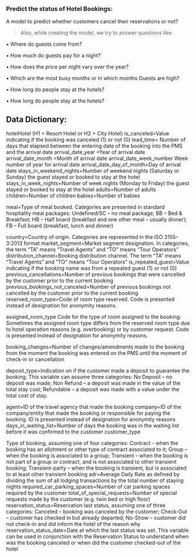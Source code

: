 ### Predict the status of Hotel Bookings:
A model to predict whether customers cancel their reservations or not? 
> Also, while creating the model, we try to answer questions like:

• Where do guests come from?

• How much do guests pay for a night?

• How does the price per night vary over the year?

• Which are the most busy months or in which months Guests are high?

• How long do people stay at the hotels?

• How long do people stay at the hotels?

## Data Dictionary:

hotelHotel (H1 = Resort Hotel or H2 = City Hotel)
is_canceled=Value indicating if the booking was canceled (1) or not (0)
lead_time= Number of days that elapsed between the entering date of the booking into the PMS and the arrival date
arrival_date_year =Year of arrival date
arrival_date_month =Month of arrival date
arrival_date_week_number Week number of year for arrival date
arrival_date_day_of_month=Day of arrival date
stays_in_weekend_nights=Number of weekend nights (Saturday or Sunday) the guest stayed or booked to stay at the hotel
stays_in_week_nights=Number of week nights (Monday to Friday) the guest stayed or booked to stay at the hotel
adults=Number of adults
children=Number of children
babies=Number of babies

meal=Type of meal booked. Categories are presented in standard hospitality meal packages: 
Undefined/SC – no meal package; BB – Bed & Breakfast; HB – Half board (breakfast and one other meal – usually dinner); FB – Full board (breakfast, lunch and dinner)

country=Country of origin. Categories are represented in the ISO 3155–3:2013 format
market_segment=Market segment designation. In categories, the term “TA” means “Travel Agents” and “TO” means “Tour Operators”
distribution_channel=Booking distribution channel. The term “TA” means “Travel Agents” and “TO” means “Tour Operators”
is_repeated_guest=Value indicating if the booking name was from a repeated guest (1) or not (0)
previous_cancellations=Number of previous bookings that were cancelled by the customer prior to the current booking
previous_bookings_not_canceled=Number of previous bookings not cancelled by the customer prior to the current booking
reserved_room_type=Code of room type reserved. Code is presented instead of designation for anonymity reasons.

assigned_room_type
Code for the type of room assigned to the booking. Sometimes the assigned room type differs from the reserved room type due to hotel operation reasons (e.g. overbooking) or by customer request. Code is presented instead of designation for anonymity reasons.

booking_changes=Number of changes/amendments made to the booking from the moment the booking was entered 
on the PMS until the moment of check-in or cancellation

deposit_type=Indication on if the customer made a deposit to guarantee the booking. 
This variable can assume three categories: No Deposit – no deposit was made;
 Non Refund – a deposit was made in the value of the total stay cost; Refundable – a deposit was made with a value
  under the total cost of stay.
  
agent=ID of the travel agency that made the booking
company=ID of the company/entity that made the booking or responsible for paying the booking. ID is presented instead of designation for anonymity reasons
days_in_waiting_list=Number of days the booking was in the waiting list before it was confirmed to the customer
customer_type

Type of booking, assuming one of four categories:
Contract - when the booking has an allotment or other type of contract associated to it; Group – when the booking is associated to a group; Transient – when the booking is not part of a group or contract, and is not associated to other transient booking; Transient-party – when the booking is transient, but is associated to at least other transient booking
adr=Average Daily Rate as defined by dividing the sum of all lodging transactions by the total number of staying nights
required_car_parking_spaces=Number of car parking spaces required by the customer
total_of_special_requests=Number of special requests made by the customer (e.g. twin bed or high floor)
reservation_status=Reservation last status, assuming one of three categories: Canceled – booking was canceled by the customer; Check-Out – customer has checked in but already departed; No-Show – customer did not check-in and did inform the hotel of the reason why
reservation_status_date=Date at which the last status was set. This variable can be used in conjunction with the Reservation Status to understand when was the booking canceled or when did the customer checked-out of the hotel
